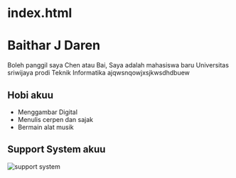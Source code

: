 # index.html
<!DOCTYPE html>
<html lang="id">
 <head>
   <meta charset="UTF-8" />
  <title>Tentang saya</title>
 </head>
  <body>
    <h1> Baithar J Daren</h1>
    <p> Boleh panggil saya Chen atau Bai, Saya adalah mahasiswa baru Universitas sriwijaya prodi Teknik Informatika ajqwsnqowjxsjkwsdhdbuew </p>
    <h2>Hobi akuu</h2>
    <ul>
      <li> Menggambar Digital </li>
      <li> Menulis cerpen dan sajak </li>
      <li> Bermain alat musik </li>
    </ul>
    
   <h2> Support System akuu</h2>
   <aref="https://www.instagram.com/chen.jumawa_?igsh=MTFudGxiYWgyenVqMA=="> <img src="https://win.gg/wp-content/uploads/2025/02/wuwa-phoebe-guide.jpg.webp" alt="support system" 
                                                                              </a>                                                                          
  </body>

  </html>
